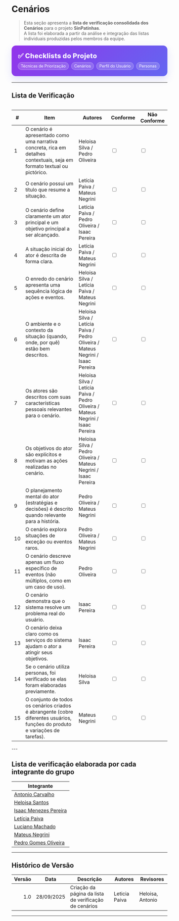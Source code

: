# Cenários

> Esta seção apresenta a **lista de verificação consolidada dos Cenários** para o projeto **SinPatinhas**.  
> A lista foi elaborada a partir da análise e integração das listas individuais produzidas pelos membros da equipe.

<div class="plan-hero">
  <div class="plan-hero__title">✅ Checklists do Projeto</div>
  <div class="plan-hero__chips">
    <a href="#/elicitacao/listas_verificacao/lista_tecnicas_priorizacao.md" class="chip">Técnicas de Priorização</a>
    <a href="#/elicitacao/listas_verificacao/lista_cenarios.md" class="chip">Cenários</a>
    <a href="#/elicitacao/listas_verificacao/lista_verificacao_perfil_usuario.md" class="chip">Perfil do Usuário</a>
    <a href="#/elicitacao/listas_verificacao/lista_personas.md" class="chip">Personas</a>
  </div>
</div>

---

## Lista de Verificação

<div class="plan-grid"></div>

<table>
  <thead>
    <tr>
      <th>#</th>
      <th>Item</th>
      <th>Autores</th>
      <th>Conforme</th>
      <th>Não Conforme</th>
    </tr>
  </thead>
  <tbody>
    <tr>
      <td>1</td>
      <td>O cenário é apresentado como uma narrativa concreta, rica em detalhes contextuais, seja em formato textual ou pictórico.</td>
      <td>Heloisa Silva / Pedro Oliveira</td>
      <td><input type="checkbox"></td>
      <td><input type="checkbox"></td>
    </tr>
    <tr>
      <td>2</td>
      <td>O cenário possui um título que resume a situação.</td>
      <td>Letícia Paiva / Mateus Negrini</td>
      <td><input type="checkbox"></td>
      <td><input type="checkbox"></td>
    </tr>
    <tr>
      <td>3</td>
      <td>O cenário define claramente um ator principal e um objetivo principal a ser alcançado.</td>
      <td>Letícia Paiva / Pedro Oliveira / Isaac Pereira</td>
      <td><input type="checkbox"></td>
      <td><input type="checkbox"></td>
    </tr>
    <tr>
      <td>4</td>
      <td>A situação inicial do ator é descrita de forma clara.</td>
      <td>Letícia Paiva / Mateus Negrini</td>
      <td><input type="checkbox"></td>
      <td><input type="checkbox"></td>
    </tr>
    <tr>
      <td>5</td>
      <td>O enredo do cenário apresenta uma sequência lógica de ações e eventos.</td>
      <td>Heloisa Silva / Letícia Paiva / Mateus Negrini</td>
      <td><input type="checkbox"></td>
      <td><input type="checkbox"></td>
    </tr>
    <tr>
      <td>6</td>
      <td>O ambiente e o contexto da situação (quando, onde, por quê) estão bem descritos.</td>
      <td>Heloisa Silva / Letícia Paiva / Pedro Oliveira / Mateus Negrini / Isaac Pereira</td>
      <td><input type="checkbox"></td>
      <td><input type="checkbox"></td>
    </tr>
    <tr>
      <td>7</td>
      <td>Os atores são descritos com suas características pessoais relevantes para o cenário.</td>
      <td>Heloisa Silva / Letícia Paiva / Pedro Oliveira / Mateus Negrini / Isaac Pereira</td>
      <td><input type="checkbox"></td>
      <td><input type="checkbox"></td>
    </tr>
    <tr>
      <td>8</td>
      <td>Os objetivos do ator são explícitos e motivam as ações realizadas no cenário.</td>
      <td>Heloisa Silva / Pedro Oliveira / Mateus Negrini / Isaac Pereira</td>
      <td><input type="checkbox"></td>
      <td><input type="checkbox"></td>
    </tr>
    <tr>
      <td>9</td>
      <td>O planejamento mental do ator (estratégias e decisões) é descrito quando relevante para a história.</td>
      <td>Pedro Oliveira / Mateus Negrini</td>
      <td><input type="checkbox"></td>
      <td><input type="checkbox"></td>
    </tr>
    <tr>
      <td>10</td>
      <td>O cenário explora situações de exceção ou eventos raros.</td>
      <td>Pedro Oliveira / Mateus Negrini</td>
      <td><input type="checkbox"></td>
      <td><input type="checkbox"></td>
    </tr>
    <tr>
      <td>11</td>
      <td>O cenário descreve apenas um fluxo específico de eventos (não múltiplos, como em um caso de uso).</td>
      <td>Pedro Oliveira</td>
      <td><input type="checkbox"></td>
      <td><input type="checkbox"></td>
    </tr>
    <tr>
      <td>12</td>
      <td>O cenário demonstra que o sistema resolve um problema real do usuário.</td>
      <td>Isaac Pereira</td>
      <td><input type="checkbox"></td>
      <td><input type="checkbox"></td>
    </tr>
    <tr>
      <td>13</td>
      <td>O cenário deixa claro como os serviços do sistema ajudam o ator a atingir seus objetivos.</td>
      <td>Isaac Pereira</td>
      <td><input type="checkbox"></td>
      <td><input type="checkbox"></td>
    </tr>
    <tr>
      <td>14</td>
      <td>Se o cenário utiliza personas, foi verificado se elas foram elaboradas previamente.</td>
      <td>Heloisa Silva</td>
      <td><input type="checkbox"></td>
      <td><input type="checkbox"></td>
    </tr>
    <tr>
      <td>15</td>
      <td>O conjunto de todos os cenários criados é abrangente (cobre diferentes usuários, funções do produto e variações de tarefas).</td>
      <td>Mateus Negrini</td>
      <td><input type="checkbox"></td>
      <td><input type="checkbox"></td>
    </tr>
  </tbody>
</table>
---

## Lista de verificação elaborada por cada integrante do grupo

| Integrante |
|------------|
| [Antonio Carvalho]() |
| [Heloisa Santos]() |
| [Isaac Menezes Pereira](https://drive.google.com/file/d/1WBY9PEBFgnyGZV0_tEajS3wFAJOnX4wx/view) |
| [Letícia Paiva](https://docs.google.com/document/d/1swX9xXXRzD-5Xcl3TjBw92MgUXcp2LCH2Ue6MzN_iQc/edit?tab=t.0) |
| [Luciano Machado]() |
| [Mateus Negrini]() |
| [Pedro Gomes Oliveira]() |

---

## Histórico de Versão

| Versão | Data       | Descrição                                        | Autores       | Revisores               |
|-------:|------------|--------------------------------------------------|---------------|-------------------------|
| 1.0    | 28/09/2025 | Criação da página da lista de verificação de cenários | Leticia Paiva | Heloisa, Antonio        |

---

<style>
:root{
  --sp-blue: #3766ae;      
  --sp-blue-600:#2f5a9b;
  --sp-blue-100:#e8f0fb;
  --muted: #475569;
  --bg-card: #ffffff;
  --ring: rgba(55,102,174,.25);
}
.plan-hero{background: linear-gradient(135deg, #9333ea 0%, #6366f1 100%);border-radius: 14px;padding: 1.25rem;color: #fff;margin:.5rem 0 1.25rem;box-shadow: 0 10px 24px rgba(99,102,241,.18);}
.plan-hero__title{font-size: 1.35rem;font-weight: 800;letter-spacing:.3px;}
.plan-hero__chips{margin-top:.5rem;display:flex;gap:.5rem;flex-wrap:wrap;}
.chip{font-size:.8rem;background:rgba(255,255,255,.18);border:1px solid rgba(255,255,255,.35);padding:.25rem .55rem;border-radius:999px;backdrop-filter:blur(2px);}
.plan-grid{display:grid;grid-template-columns:repeat(auto-fit,minmax(240px,1fr));gap:16px;align-items:stretch;}
.card{display:block;text-decoration:none!important;background:var(--bg-card);border:1px solid #e5e7eb;border-radius:14px;padding:16px 16px 14px;box-shadow:0 2px 12px rgba(0,0,0,.04);transition:transform .2s ease, box-shadow .2s ease, border-color .2s ease;position:relative;}
.card::before{content:"";position:absolute;inset:0;border-radius:14px;padding:1px;background:linear-gradient(135deg,#8b5cf6 0%,#6366f1 100%);-webkit-mask:linear-gradient(#000 0 0) content-box,linear-gradient(#000 0 0);-webkit-mask-composite:xor;mask-composite:exclude;opacity:.0;transition:opacity .2s ease;}
.card:hover{transform:translateY(-4px);box-shadow:0 10px 22px rgba(0,0,0,.10);border-color:transparent;}
.card:hover::before{opacity:.9;}
.card__icon{width:46px;height:46px;border-radius:12px;background:var(--sp-blue-100);display:grid;place-items:center;font-size:1.35rem;margin-bottom:10px;color:var(--sp-blue);box-shadow:inset 0 0 0 1px rgba(55,102,174,.12);}
.card__title{font-weight:700;font-size:1.05rem;margin-bottom:4px;color:#0f172a;}
.card__desc{color:var(--muted);font-size:.95rem;line-height:1.35;}
.plan-hero__chips .chip {
  color: #fff !important; 
  text-decoration: none; 
}

.plan-hero__chips .chip:hover {
  background: rgba(255,255,255,.35); 
  color: #fff; 
</style>
